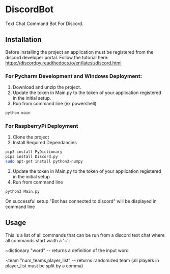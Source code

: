 # DiscordBot
Text Chat Command Bot For Discord.

## Installation

Before installing the project an application must be registered from the discord developer portal.
Follow the tutorial here: https://discordpy.readthedocs.io/en/latest/discord.html

### For Pycharm Development and Windows Deployment:

1) Download and unzip the project.
2) Update the token in Main.py to the token of your application registered in the initial setup.
3) Run from command line (ex powershell)

```bash
python main
```

### For RaspberryPi Deployment

1) Clone the project
2) Install Required Dependancies

```bash
pip3 install PyDictionary
pip3 install Discord.py
sudo apt-get install python3-numpy
```

3) Update the token in Main.py to the token of your application registered in the initial setup
4) Run from command line

```bash
python3 Main.py
```

On successful setup "Bot has connected to discord" will be displayed in command line

## Usage

This is a list of all commands that can be run from a discord text chat where all commands start waith a '~':

~dictionary "word" -- returns a definition of the input word

~team "num_teams,player_list" -- returns randomized team  (all players in player_list must be split by a comma)

